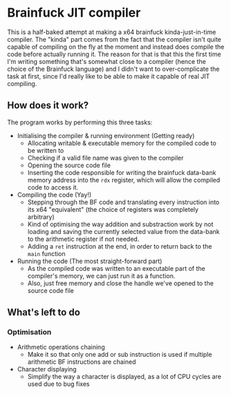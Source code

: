 # Brainfuck JIT compiler

This is a half-baked attempt at making a x64 brainfuck kinda-just-in-time compiler.
The "kinda" part comes from the fact that the compiler isn't quite capable of compiling on the fly at the moment and instead does compile the code before actually running it. The reason for that is that this the first time I'm writing something that's somewhat close to a compiler (hence the choice of the Brainfuck language) and I didn't want to over-complicate the task at first, since I'd really like to be able to make it capable of real JIT compiling.

## How does it work?

The program works by performing this three tasks:

- Initialising the compiler & running environment (Getting ready)
  - Allocating writable & executable memory for the compiled code to be written to
  - Checking if a valid file name was given to the compiler
  - Opening the source code file
  - Inserting the code responsible for writing the brainfuck data-bank memory address into the `rdx` register, which will allow the compiled code to access it.
- Compiling the code (Yay!)
  - Stepping through the BF code and translating every instruction into its x64 "equivalent" (the choice of registers was completely arbitrary)
  - Kind of optimising the way addition and substraction work by not loading and saving the currently selected value from the data-bank to the arithmetic register if not needed.
  - Adding a `ret` instruction at the end, in order to return back to the `main` function
- Running the code (The most straight-forward part)
  -  As the compiled code was written to an executable part of the compiler's memory, we can just run it as a function.
  - Also, just free memory and close the handle we've opened to the source code file

## What's left to do

### Optimisation

- Arithmetic operations chaining
  - Make it so that only one add or sub instruction is used if multiple arithmetic BF instructions are chained
- Character displaying
  - Simplify the way a character is displayed, as a lot of CPU cycles are used due to bug fixes